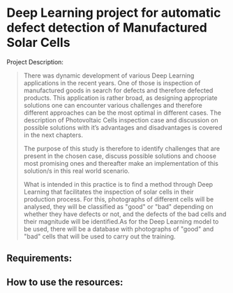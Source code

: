 # Deep Learning project for automatic defect detection of Manufactured Solar Cells

Project Description:
>  There was dynamic development of various Deep Learning applications in the recent years. One of those is inspection of manufactured goods in search for defects and therefore defected products. This application is rather broad, as designing appropriate solutions one can encounter various challenges and therefore different approaches can be the most optimal in different cases. The description of Photovoltaic Cells inspection case and discussion on possible solutions with it’s advantages and disadvantages is covered in the next chapters.
>
> The purpose of this study is therefore to identify challenges that are present in the chosen case, discuss possible solutions and choose most promising ones and thereafter make an implementation of this solution/s in this real world scenario.
>
> What is intended in this practice is to find a method through Deep Learning that facilitates the inspection of solar cells in their production process. For this, photographs of different cells will be analysed, they will be classified as "good" or "bad" depending on whether they have defects or not, and the defects of the bad cells and their magnitude will be identified.As for the Deep Learning model to be used, there will be a database with photographs of "good" and "bad" cells that will be used to carry out the training.

## Requirements:

## How to use the resources:

### 
